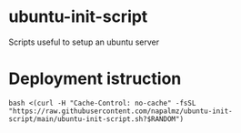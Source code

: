 # ubuntu-init-script
Scripts useful to setup an ubuntu server

# Deployment istruction
```
bash <(curl -H "Cache-Control: no-cache" -fsSL "https://raw.githubusercontent.com/napalmz/ubuntu-init-script/main/ubuntu-init-script.sh?$RANDOM")
```